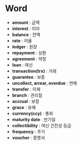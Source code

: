 # Word

+ **amount** : 금액
+ **interest** : 이자
+ **balance** : 잔액
+ **rate** : 이율
+ **ledger** : 원장
+ **repayment** : 상환
+ **agreement** : 약정
+ **loan** : 여신
+ **transaction(trx)** : 거래
+ **guarantee** : 보증
+ **uncollect, arrear, overdue** : 연체
+ **transfer** : 이체
+ **branch** : 관리점
+ **accrual** : 보정
+ **grace** : 유예
+ **currency(ccy)** : 통화
+ **maturity date** : 만기일
+ **collectibility** : 여신 건전성 등급
+ **frequency** : 주기
+ **voucher** : 증명서
